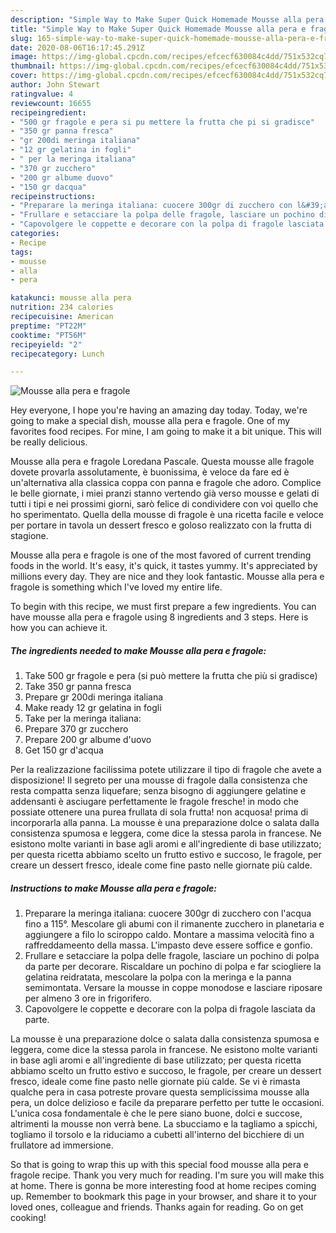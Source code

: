 ```yaml
---
description: "Simple Way to Make Super Quick Homemade Mousse alla pera e fragole"
title: "Simple Way to Make Super Quick Homemade Mousse alla pera e fragole"
slug: 165-simple-way-to-make-super-quick-homemade-mousse-alla-pera-e-fragole
date: 2020-08-06T16:17:45.291Z
image: https://img-global.cpcdn.com/recipes/efcecf630084c4dd/751x532cq70/mousse-alla-pera-e-fragole-recipe-main-photo.jpg
thumbnail: https://img-global.cpcdn.com/recipes/efcecf630084c4dd/751x532cq70/mousse-alla-pera-e-fragole-recipe-main-photo.jpg
cover: https://img-global.cpcdn.com/recipes/efcecf630084c4dd/751x532cq70/mousse-alla-pera-e-fragole-recipe-main-photo.jpg
author: John Stewart
ratingvalue: 4
reviewcount: 16655
recipeingredient:
- "500 gr fragole e pera si pu mettere la frutta che pi si gradisce"
- "350 gr panna fresca"
- "gr 200di meringa italiana"
- "12 gr gelatina in fogli"
- " per la meringa italiana"
- "370 gr zucchero"
- "200 gr albume duovo"
- "150 gr dacqua"
recipeinstructions:
- "Preparare la meringa italiana: cuocere 300gr di zucchero con l&#39;acqua fino a 115°. Mescolare gli abumi con il rimanente zucchero in planetaria e aggiungere a filo lo sciroppo caldo. Montare a massima velocità fino a raffreddameento della massa. L&#39;impasto deve essere soffice e gonfio."
- "Frullare e setacciare la polpa delle fragole, lasciare un pochino di polpa da parte per decorare. Riscaldare un pochino di polpa e far sciogliere la gelatina reidratata, mescolare la polpa con la meringa e la panna semimontata. Versare la mousse in coppe monodose e lasciare riposare per almeno 3 ore in frigorifero."
- "Capovolgere le coppette e decorare con la polpa di fragole lasciata da parte."
categories:
- Recipe
tags:
- mousse
- alla
- pera

katakunci: mousse alla pera 
nutrition: 234 calories
recipecuisine: American
preptime: "PT22M"
cooktime: "PT56M"
recipeyield: "2"
recipecategory: Lunch

---
```



![Mousse alla pera e fragole](https://img-global.cpcdn.com/recipes/efcecf630084c4dd/751x532cq70/mousse-alla-pera-e-fragole-recipe-main-photo.jpg)

Hey everyone, I hope you're having an amazing day today. Today, we're going to make a special dish, mousse alla pera e fragole. One of my favorites food recipes. For mine, I am going to make it a bit unique. This will be really delicious.

Mousse alla pera e fragole Loredana Pascale. Questa mousse alle fragole dovete provarla assolutamente, è buonissima, è veloce da fare ed è un&#39;alternativa alla classica coppa con panna e fragole che adoro. Complice le belle giornate, i miei pranzi stanno vertendo già verso mousse e gelati di tutti i tipi e nei prossimi giorni, sarò felice di condividere con voi quello che ho sperimentato. Quella della mousse di fragole è una ricetta facile e veloce per portare in tavola un dessert fresco e goloso realizzato con la frutta di stagione.

Mousse alla pera e fragole is one of the most favored of current trending foods in the world. It's easy, it's quick, it tastes yummy. It's appreciated by millions every day. They are nice and they look fantastic. Mousse alla pera e fragole is something which I've loved my entire life.


To begin with this recipe, we must first prepare a few ingredients. You can have mousse alla pera e fragole using 8 ingredients and 3 steps. Here is how you can achieve it.

<!--inarticleads1-->

##### The ingredients needed to make Mousse alla pera e fragole:

1. Take 500 gr fragole e pera (si può mettere la frutta che più si gradisce)
1. Take 350 gr panna fresca
1. Prepare gr 200di meringa italiana
1. Make ready 12 gr gelatina in fogli
1. Take  per la meringa italiana:
1. Prepare 370 gr zucchero
1. Prepare 200 gr albume d&#39;uovo
1. Get 150 gr d&#39;acqua


Per la realizzazione facilissima potete utilizzare il tipo di fragole che avete a disposizione! Il segreto per una mousse di fragole dalla consistenza che resta compatta senza liquefare; senza bisogno di aggiungere gelatine e addensanti è asciugare perfettamente le fragole fresche! in modo che possiate ottenere una purea frullata di sola frutta! non acquosa! prima di incorporarla alla panna. La mousse è una preparazione dolce o salata dalla consistenza spumosa e leggera, come dice la stessa parola in francese. Ne esistono molte varianti in base agli aromi e all&#39;ingrediente di base utilizzato; per questa ricetta abbiamo scelto un frutto estivo e succoso, le fragole, per creare un dessert fresco, ideale come fine pasto nelle giornate più calde. 

<!--inarticleads2-->

##### Instructions to make Mousse alla pera e fragole:

1. Preparare la meringa italiana: cuocere 300gr di zucchero con l&#39;acqua fino a 115°. Mescolare gli abumi con il rimanente zucchero in planetaria e aggiungere a filo lo sciroppo caldo. Montare a massima velocità fino a raffreddameento della massa. L&#39;impasto deve essere soffice e gonfio.
1. Frullare e setacciare la polpa delle fragole, lasciare un pochino di polpa da parte per decorare. Riscaldare un pochino di polpa e far sciogliere la gelatina reidratata, mescolare la polpa con la meringa e la panna semimontata. Versare la mousse in coppe monodose e lasciare riposare per almeno 3 ore in frigorifero.
1. Capovolgere le coppette e decorare con la polpa di fragole lasciata da parte.


La mousse è una preparazione dolce o salata dalla consistenza spumosa e leggera, come dice la stessa parola in francese. Ne esistono molte varianti in base agli aromi e all&#39;ingrediente di base utilizzato; per questa ricetta abbiamo scelto un frutto estivo e succoso, le fragole, per creare un dessert fresco, ideale come fine pasto nelle giornate più calde. Se vi è rimasta qualche pera in casa potreste provare questa semplicissima mousse alla pera, un dolce delizioso e facile da preparare perfetto per tutte le occasioni. L&#39;unica cosa fondamentale è che le pere siano buone, dolci e succose, altrimenti la mousse non verrà bene. La sbucciamo e la tagliamo a spicchi, togliamo il torsolo e la riduciamo a cubetti all&#39;interno del bicchiere di un frullatore ad immersione. 

So that is going to wrap this up with this special food mousse alla pera e fragole recipe. Thank you very much for reading. I'm sure you will make this at home. There is gonna be more interesting food at home recipes coming up. Remember to bookmark this page in your browser, and share it to your loved ones, colleague and friends. Thanks again for reading. Go on get cooking!
